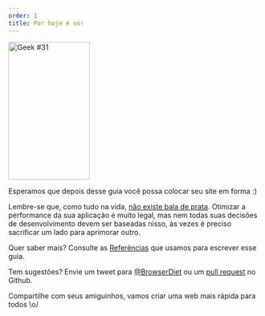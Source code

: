 ```yaml
---
order: 1
title: Por hoje é só!
---
```


<div class="img-right">
  <img id="geek-31" class="icos-geek" src="https://browserdiet.com/assets/img/31.png" alt="Geek #31" width="162" height="275" />
</div>

Esperamos que depois desse guia você possa colocar seu site em forma :)

Lembre-se que, como tudo na vida, [não existe bala de prata](http://www.cs.nott.ac.uk/~cah/G51ISS/Documents/NoSilverBullet.html). Otimizar a performance da sua aplicação é muito legal, mas nem todas suas decisões de desenvolvimento devem ser baseadas nisso, às vezes é preciso sacrificar um lado para aprimorar outro.

Quer saber mais? Consulte as [Referências](https://github.com/zenorocha/browser-diet/wiki/References) que usamos para escrever esse guia.

Tem sugestões? Envie um tweet para [@BrowserDiet](http://twitter.com/browserdiet/) ou um [pull request](https://github.com/zenorocha/browser-diet) no Github.

Compartilhe com seus amiguinhos, vamos criar uma web mais rápida para todos \o/
